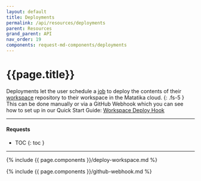 ```yaml
---
layout: default
title: Deployments
permalink: /api/resources/deployments
parent: Resources
grand_parent: API
nav_order: 19
components: request-md-components/deployments
---
```


# {{page.title}}

Deployments let the user schedule a [job](jobs) to deploy the contents of their [workspace](workspaces) repository to their workspace in the Matatika cloud.
{: .fs-5 }
This can be done manually or via a GitHub Webhook which you can see how to set up in our Quick Start Guide: [Workspace Deploy Hook]({{site.baseurl}}/getting-started/managing-config-from-github)


---

#### Requests

- TOC
{: toc }

---

{% include {{ page.components }}/deploy-workspace.md %}

{% include {{ page.components }}/github-webhook.md %}